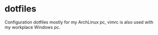 # dotfiles
Configuration dotfiles mostly for my ArchLinux pc, vimrc is also used with my workplace Windows pc.
